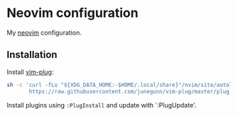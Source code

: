 # Neovim configuration

My [neovim](https://neovim.io/) configuration.

## Installation

Install [vim-plug](https://github.com/junegunn/vim-plug#installation):

```bash
sh -c 'curl -fLo "${XDG_DATA_HOME:-$HOME/.local/share}"/nvim/site/autoload/plug.vim --create-dirs \
       https://raw.githubusercontent.com/junegunn/vim-plug/master/plug.vim'
```

Install plugins using `:PlugInstall` and update with `:PlugUpdate'.

